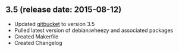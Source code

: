 ## 3.5 (release date: 2015-08-12)

 * Updated [gitbucket](https://github.com/takezoe/gitbucket) to version 3.5
 * Pulled latest version of debian:wheezy and associated packages
 * Created Makerfile
 * Created Changelog

